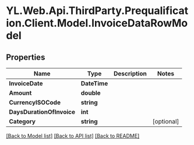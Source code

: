# YL.Web.Api.ThirdParty.Prequalification.Client.Model.InvoiceDataRowModel
## Properties

Name | Type | Description | Notes
------------ | ------------- | ------------- | -------------
**InvoiceDate** | **DateTime** |  | 
**Amount** | **double** |  | 
**CurrencyISOCode** | **string** |  | 
**DaysDurationOfInvoice** | **int** |  | 
**Category** | **string** |  | [optional] 

[[Back to Model list]](../README.md#documentation-for-models) [[Back to API list]](../README.md#documentation-for-api-endpoints) [[Back to README]](../README.md)

